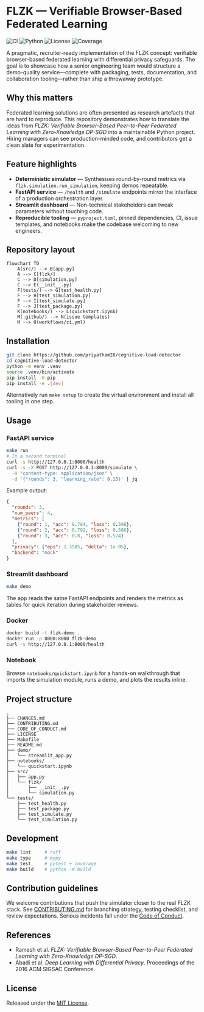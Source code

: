 # FLZK — Verifiable Browser-Based Federated Learning

![CI](https://github.com/priyatham28/cognitive-load-detector/actions/workflows/ci.yml/badge.svg)
![Python](https://img.shields.io/badge/python-3.10%2B-blue.svg)
![License](https://img.shields.io/badge/license-MIT-green.svg)
![Coverage](https://img.shields.io/badge/coverage-100%25-brightgreen.svg)

A pragmatic, recruiter-ready implementation of the FLZK concept: verifiable
browser-based federated learning with differential privacy safeguards. The goal
is to showcase how a senior engineering team would structure a demo-quality
service—complete with packaging, tests, documentation, and collaboration
tooling—rather than ship a throwaway prototype.

## Why this matters
Federated learning solutions are often presented as research artefacts that are
hard to reproduce. This repository demonstrates how to translate the ideas from
*FLZK: Verifiable Browser-Based Peer-to-Peer Federated Learning with
Zero-Knowledge DP-SGD* into a maintainable Python project. Hiring managers can
see production-minded code, and contributors get a clean slate for experimentation.

## Feature highlights
- **Deterministic simulator** — Synthesises round-by-round metrics via
  `flzk.simulation.run_simulation`, keeping demos repeatable.
- **FastAPI service** — `/health` and `/simulate` endpoints mirror the interface
  of a production orchestration layer.
- **Streamlit dashboard** — Non-technical stakeholders can tweak parameters
  without touching code.
- **Reproducible tooling** — `pyproject.toml`, pinned dependencies, CI, issue
  templates, and notebooks make the codebase welcoming to new engineers.

## Repository layout
```mermaid
flowchart TD
    A(src/) --> B[app.py]
    A --> C[flzk/]
    C --> D[simulation.py]
    C --> E(__init__.py)
    F(tests/) --> G[test_health.py]
    F --> H[test_simulation.py]
    F --> I[test_simulate.py]
    F --> J[test_package.py]
    K(notebooks/) --> L(quickstart.ipynb)
    M(.github/) --> N(issue templates)
    M --> O(workflows/ci.yml)
```

## Installation
```bash
git clone https://github.com/priyatham28/cognitive-load-detector
cd cognitive-load-detector
python -m venv .venv
source .venv/bin/activate
pip install -U pip
pip install -e .[dev]
```
Alternatively run `make setup` to create the virtual environment and install all
tooling in one step.

## Usage
### FastAPI service
```bash
make run
# In a second terminal
curl -s http://127.0.0.1:8000/health
curl -s -X POST http://127.0.0.1:8000/simulate \
  -H "content-type: application/json" \
  -d '{"rounds": 3, "learning_rate": 0.15}' | jq
```
Example output:
```json
{
  "rounds": 3,
  "num_peers": 4,
  "metrics": [
    {"round": 1, "acc": 0.784, "loss": 0.598},
    {"round": 2, "acc": 0.792, "loss": 0.586},
    {"round": 3, "acc": 0.8, "loss": 0.574}
  ],
  "privacy": {"eps": 1.3585, "delta": 1e-05},
  "backend": "mock"
}
```

### Streamlit dashboard
```bash
make demo
```
The app reads the same FastAPI endpoints and renders the metrics as tables for
quick iteration during stakeholder reviews.

### Docker
```bash
docker build -t flzk-demo .
docker run -p 8000:8000 flzk-demo
curl -s http://127.0.0.1:8000/health
```

### Notebook
Browse `notebooks/quickstart.ipynb` for a hands-on walkthrough that imports the
simulation module, runs a demo, and plots the results inline.

## Project structure
```
.
├── CHANGES.md
├── CONTRIBUTING.md
├── CODE_OF_CONDUCT.md
├── LICENSE
├── Makefile
├── README.md
├── demo/
│   └── streamlit_app.py
├── notebooks/
│   └── quickstart.ipynb
├── src/
│   ├── app.py
│   └── flzk/
│       ├── __init__.py
│       └── simulation.py
└── tests/
    ├── test_health.py
    ├── test_package.py
    ├── test_simulate.py
    └── test_simulation.py
```

## Development
```bash
make lint     # ruff
make type     # mypy
make test     # pytest + coverage
make build    # python -m build
```

## Contribution guidelines
We welcome contributions that push the simulator closer to the real FLZK stack.
See [CONTRIBUTING.md](CONTRIBUTING.md) for branching strategy, testing
checklist, and review expectations. Serious incidents fall under the
[Code of Conduct](CODE_OF_CONDUCT.md).

## References
- Ramesh et al. *FLZK: Verifiable Browser-Based Peer-to-Peer Federated Learning
  with Zero-Knowledge DP-SGD*.
- Abadi et al. *Deep Learning with Differential Privacy*. Proceedings of the
  2016 ACM SIGSAC Conference.

## License
Released under the [MIT License](LICENSE).
